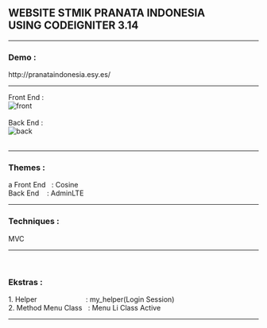 <h2>WEBSITE STMIK PRANATA INDONESIA<br> USING CODEIGNITER 3.14</h2>
<hr>

<h3>Demo :</h3>
http://pranataindonesia.esy.es/
<hr>

Front End : <br>
![front](https://cloud.githubusercontent.com/assets/13658670/26520179/e02c9dbe-42f7-11e7-85c9-25fff257892b.PNG) <br><br>
Back End : <br>
![back](https://cloud.githubusercontent.com/assets/13658670/26519977/3a6e4dd0-42f4-11e7-8fca-f113ebbcaefc.PNG) <br><br>
<hr>

<h3>Themes : </h3>a
Front End &nbsp;&nbsp;: Cosine
<br>
Back End &nbsp; &nbsp;: AdminLTE
<br>
<hr>

<h3>Techniques : </h3>MVC
<hr>&nbsp;

<h3>Ekstras : </h3>
1. Helper &nbsp; &nbsp; &nbsp; &nbsp; &nbsp; &nbsp; &nbsp; &nbsp; &nbsp; &nbsp; &nbsp; &nbsp;&nbsp;: my_helper(Login Session)
<br>
2. Method Menu Class &nbsp;&nbsp;: Menu Li Class Active
<hr>
